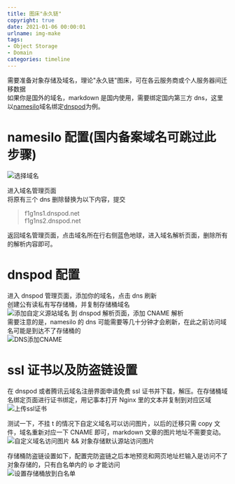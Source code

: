 ```yaml
---
title: 图床"永久链"
copyright: true
date: 2021-01-06 00:00:01
urlname: img-make
tags: 
- Object Storage
- Domain
categories: timeline
---
```

需要准备对象存储及域名，理论"永久链"图床，可在各云服务商或个人服务器间迁移数据  
如果你是国外的域名，markdown 是国内使用，需要绑定国内第三方 dns，这里以[namesilo](https://www.namesilo.com/)域名绑定[dnspod](https://www.dnspod.cn/)为例。
<!-- more -->  

# namesilo 配置(国内备案域名可跳过此步骤)
![选择域名](https://gd-obj-001.gd2.qingstor.com/haruki/blog/cn/2022/281BCA8978E663D1AA05423137C07932E35E89FDDDCA7A23445455A7723F219C.png)

进入域名管理页面  
将原有三个 dns 删除替换为以下内容，提交
> f1g1ns1.dnspod.net  
  f1g1ns2.dnspod.net

返回域名管理页面，点击域名所在行右侧蓝色地球，进入域名解析页面，删除所有的解析内容即可。

# dnspod 配置
进入 dnspod 管理页面，添加你的域名，点击 dns 刷新  
创建公有读私有写存储桶，并复制存储桶域名  
![添加自定义源站域名](https://gd-obj-001.gd2.qingstor.com/haruki/blog/cn/2022/5C3AE90E330110085424836989AC2F904D961280A441B32B909654094DCFE2B2.png)
到 dnspod 解析页面，添加 CNAME 解析  
需要注意的是，namesilo 的 dns 可能需要等几十分钟才会刷新，在此之前访问域名可能是到达不了存储桶的  
![DNS添加CNAME](https://gd-obj-001.gd2.qingstor.com/haruki/blog/cn/2022/E315A71C14F3F94218BC781296F5F37A1B1996BCEF1D797ECA20A64597AFD18F.png)

# ssl 证书以及防盗链设置
在 dnspod 或者腾讯云域名注册界面申请免费 ssl 证书并下载，解压。在存储桶域名绑定页面进行证书绑定，用记事本打开 Nginx 里的文本并复制到对应区域
![上传ssl证书](https://gd-obj-001.gd2.qingstor.com/haruki/blog/cn/2022/6B12C37D45ECE58C98F26DA67CDFC60F73ADB472ECBD37D20EFC839F64BD4A39.png)

测试一下，不挂 t 的情况下自定义域名可以访问图片，以后的迁移只需 copy 文件，域名重新对应一下 CNAME 即可，markdown 文章的图片地址不需要变动。
![自定义域名访问图片 && 对象存储默认源站访问图片](https://gd-obj-001.gd2.qingstor.com/haruki/blog/cn/2022/4DEED59F8DC599B65736DFA4B81C4DB1C4028557408CFBA90B1691DDDE70D6EB.png)

存储桶防盗链设置如下，配置完防盗链之后本地预览和网页地址栏输入是访问不了对象存储的，只有白名单内的 ip 才能访问  
![设置存储桶放到白名单](https://gd-obj-001.gd2.qingstor.com/haruki/blog/cn/2022/358EF065F5956500257330DDE1493957881F0BD1C0294CB5E6115CDF7805CE40.png)

